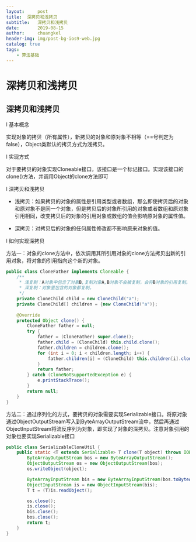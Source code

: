 ```yaml
---
layout:     post
title:	深拷贝和浅拷贝
subtitle: 	深拷贝和浅拷贝
date:       2019-08-15
author:     chuangkel
header-img: img/post-bg-ios9-web.jpg
catalog: true
tags:
    - 算法基础
---
```


# 深拷贝和浅拷贝



## 深拷贝和浅拷贝

l  基本概念

实现对象的拷贝（所有属性），新拷贝的对象和原对象不相等（==号判定为false），Object类默认的拷贝方式为浅拷贝。

l  实现方式

对于要拷贝的对象实现Cloneable接口，该接口是一个标记接口。实现该接口的clone()方法，并调用Object的clone方法即可

l  深拷贝和浅拷贝

* 浅拷贝：如果拷贝的对象的属性是引用类型或者数组，那么即使拷贝后的对象和原对象不是同一个对象，但是拷贝后的对象所引用的对象或者数组和原对象引用相同，改变拷贝后的对象的引用对象或数组的值会影响原对象的属性值。

* 深拷贝：对拷贝后的对象的任何属性修改都不影响原来对象的值。

l  如何实现深拷贝

方法一：对象的clone方法中，依次调用其所引用对象的clone方法拷贝出新的引用对象，将对象的引用指向这个新的对象。

```java
public class CloneFather implements Cloneable {
    /**
     * 浅复制：A对象中包含了对象B,复制对象A,B对象不会被复制，会将B对象的引用复制。
     * 深复制：对象里包含的对象都复制。
     */
    private CloneChild child = new CloneChild("a");
    private CloneChild[] children = {new CloneChild("a")};
    
    @Override
    protected Object clone() {
        CloneFather father = null;
        try {
            father = (CloneFather) super.clone();
            father.child = (CloneChild) this.child.clone();
            father.children = children.clone();
            for (int i = 0; i < children.length; i++) {
                father.children[i] = (CloneChild) this.children[i].clone();
            }
            return father;
        } catch (CloneNotSupportedException e) {
            e.printStackTrace();
        }
        return null;
    }
}
```



方法二：通过序列化的方式，要拷贝的对象需要实现Serializable接口。将原对象通过ObjectOutputStream写入到ByteArrayOutputStream流中，然后再通过ObjectInputStream将流反序列为对象，即实现了对象的深拷贝。注意对象引用的对象也要实现Serializable接口

```java
public class SerializableCloneUtil {
    public static <T extends Serializable> T clone(T object) throws IOException, ClassNotFoundException {
        ByteArrayOutputStream bos = new ByteArrayOutputStream();
        ObjectOutputStream os = new ObjectOutputStream(bos);
        os.writeObject(object);

        ByteArrayInputStream bis = new ByteArrayInputStream(bos.toByteArray());
        ObjectInputStream is = new ObjectInputStream(bis);
        T t = (T)is.readObject();

        os.close();
        is.close();
        bis.close();
        bos.close();
        return t;
    }
}
```




